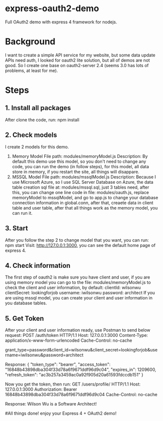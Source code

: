 # express-oauth2-demo
Full OAuth2 demo with express 4 framework for nodejs.

# Background
I want to create a simple API service for my website, but some data update APIs need auth, I looked for oauth2 lite solution, but all of demos are not good. So I create one base on oauth2-server 2.4 (seems 3.0 has lots of problems, at least for me).

# Steps
## 1. Install all packages
After clone the code, run:
npm install
## 2. Check models
I create 2 models for this demo.
1. Memory Model
File path: modules/memoryModel.js
Description: By default this demo use this model, so you don't need to change any code, you can run the demo (in follow steps), for this model, all data store in memory, if you restart the site, all things will disappare.
2. MSSQL Model
File path: modules/mssqlModel.js
Description: Because I use Microsoft Azure, so I use SQL Server Database on Azure, the data table creation sql file at: modules/mssql.sql, just 3 tables need, after this, you can change one line code in file: modules/oauth.js, replace memoryModel to mssqlModel, and go to app.js to change your database connection information in global.conn, after that, creaete data in client table and user table, after that all things work as the memory model, you can run it.
## 3. Start
After you follow the step 2 to change model that you want, you can run:
npm start
Visit: http://127.0.0.1:3000, you can see the default home page of express 4.
## 4. Check information
The first step of oauth2 is make sure you have client and user, if you are using memory model you can go to the file: modules/memoryModel.js to check the client and user information, by default:
clientId: wilsonwu
clientSecret: lookingforjob
username: iwilsonwu
password: architect
If you are using mssql model, you can create your client and user information in you database tables.
## 5. Get Token
After your client and user information ready, use Postman to send below request:
POST /auth/token HTTP/1.1
Host: 127.0.0.1:3000
Content-Type: application/x-www-form-urlencoded
Cache-Control: no-cache

grant_type=password&client_id=wilsonwu&client_secret=lookingforjob&username=iwilsonwu&password=architect

Response:
{
    "token_type": "bearer",
    "access_token": "16848b43898dba304f33d78a6f9671ddf96d9c04",
    "expires_in": 1209600,
    "refresh_token": "ac3b257a3459ac0a92f905d20a61593fdccdb151"
}

Now you get the token, then run:
GET /users/profile/ HTTP/1.1
Host: 127.0.0.1:3000
Authorization: Bearer 16848b43898dba304f33d78a6f9671ddf96d9c04
Cache-Control: no-cache

Response:
Wilson Wu is a Software Architect!

#All things done! enjoy your Express 4 + OAuth2 demo!
